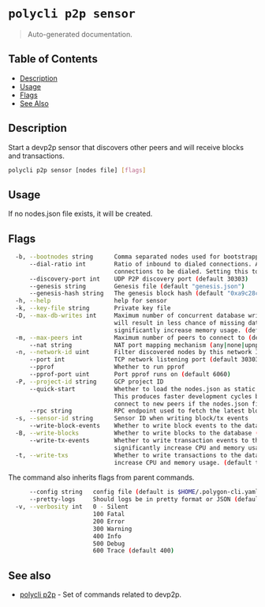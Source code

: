 # `polycli p2p sensor`

> Auto-generated documentation.

## Table of Contents

- [Description](#description)
- [Usage](#usage)
- [Flags](#flags)
- [See Also](#see-also)

## Description

Start a devp2p sensor that discovers other peers and will receive blocks and transactions.

```bash
polycli p2p sensor [nodes file] [flags]
```

## Usage

If no nodes.json file exists, it will be created.
## Flags

```bash
  -b, --bootnodes string      Comma separated nodes used for bootstrapping
      --dial-ratio int        Ratio of inbound to dialed connections. A dial ratio of 2 allows 1/2 of
                              connections to be dialed. Setting this to 0 defaults it to 3.
      --discovery-port int    UDP P2P discovery port (default 30303)
      --genesis string        Genesis file (default "genesis.json")
      --genesis-hash string   The genesis block hash (default "0xa9c28ce2141b56c474f1dc504bee9b01eb1bd7d1a507580d5519d4437a97de1b")
  -h, --help                  help for sensor
  -k, --key-file string       Private key file
  -D, --max-db-writes int     Maximum number of concurrent database writes to perform. Increasing this
                              will result in less chance of missing data (i.e. broken pipes) but can
                              significantly increase memory usage. (default 10000)
  -m, --max-peers int         Maximum number of peers to connect to (default 200)
      --nat string            NAT port mapping mechanism (any|none|upnp|pmp|pmp:<IP>|extip:<IP>) (default "any")
  -n, --network-id uint       Filter discovered nodes by this network ID
      --port int              TCP network listening port (default 30303)
      --pprof                 Whether to run pprof
      --pprof-port uint       Port pprof runs on (default 6060)
  -P, --project-id string     GCP project ID
      --quick-start           Whether to load the nodes.json as static nodes to quickly start the network.
                              This produces faster development cycles but can prevent the sensor from being to
                              connect to new peers if the nodes.json file is large.
      --rpc string            RPC endpoint used to fetch the latest block (default "https://polygon-rpc.com")
  -s, --sensor-id string      Sensor ID when writing block/tx events
      --write-block-events    Whether to write block events to the database (default true)
  -B, --write-blocks          Whether to write blocks to the database (default true)
      --write-tx-events       Whether to write transaction events to the database. This option could
                              significantly increase CPU and memory usage. (default true)
  -t, --write-txs             Whether to write transactions to the database. This option could significantly
                              increase CPU and memory usage. (default true)
```

The command also inherits flags from parent commands.

```bash
      --config string   config file (default is $HOME/.polygon-cli.yaml)
      --pretty-logs     Should logs be in pretty format or JSON (default true)
  -v, --verbosity int   0 - Silent
                        100 Fatal
                        200 Error
                        300 Warning
                        400 Info
                        500 Debug
                        600 Trace (default 400)
```

## See also

- [polycli p2p](polycli_p2p.md) - Set of commands related to devp2p.
